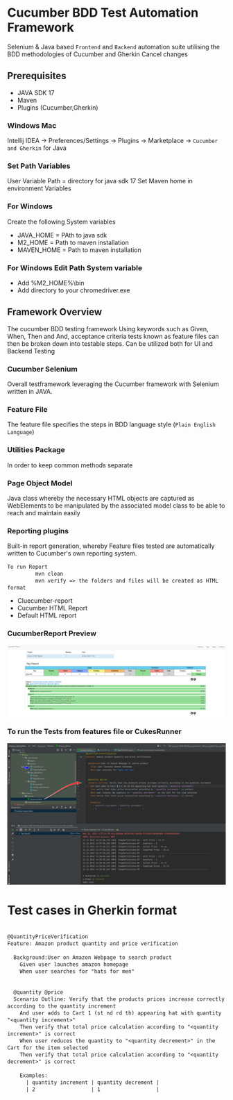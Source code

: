 
# Cucumber BDD Test Automation Framework


Selenium & Java based `Frontend` and `Backend` automation suite utilising the BDD methodologies of Cucumber and Gherkin
Cancel changes
## Prerequisites

-  JAVA SDK 17
-  Maven
-  Plugins (Cucumber,Gherkin)

### Windows Mac

Intellij IDEA   -> Preferences/Settings   -> Plugins ->  Marketplace -> `Cucumber and Gherkin` for Java

### Set Path Variables

User Variable Path = directory for java sdk 17
Set Maven home in environment Variables

### For Windows
Create the following System variables
- JAVA_HOME = PAth to java sdk
- M2_HOME = Path to maven installation
- MAVEN_HOME = Path to maven installation

### For Windows Edit Path System variable
- Add %M2_HOME%\bin
- Add directory to your chromedriver.exe



## Framework Overview

The cucumber BDD testing framework Using keywords such as Given, When, Then and And, acceptance criteria tests known as feature files can then be broken down into testable steps.
Can be utilized both for UI and Backend Testing

### Cucumber Selenium
Overall testframework leveraging the Cucumber framework with Selenium written in JAVA.

### Feature File
The feature file specifies the steps in BDD language style (`Plain English Language`)

### Utilities Package
In order to keep common methods separate

### Page Object Model
Java class whereby the necessary HTML objects are captured as WebElements to be manipulated by the associated model class to be able to reach and maintain easily


### Reporting plugins
Built-in report generation, whereby Feature files tested are automatically written to Cucumber's own reporting system.

```
To run Report
         mvn clean
         mvn verify => the folders and files will be created as HTML format
```
<ul>
  <li>Cluecumber-report</li>
  <li>Cucumber HTML Report</li>
  <li>Default HTML report</li>
</ul>

### CucumberReport Preview

![CucumberHtmlReport.png](CucumberHtmlReport.png)

### To run the Tests from features file or CukesRunner

![FeatureFile.png](FeatureFile.png)


# Test cases in Gherkin format


```

@QuantityPriceVerification
Feature: Amazon product quantity and price verification

  Background:User on Amazon Webpage to search product
    Given user launches amazon homepage
    When user searches for "hats for men"


  @quantity @price
  Scenario Outline: Verify that the products prices increase correctly according to the quantity increment
    And user adds to Cart 1 (st nd rd th) appearing hat with quantity "<quantity increment>"
    Then verify that total price calculation according to "<quantity increment>" is correct
    When user reduces the quantity to "<quantity decrement>" in the Cart for the item selected
    Then verify that total price calculation according to "<quantity decrement>" is correct

    Examples:
      | quantity increment | quantity decrement |
      | 2                  | 1                  |